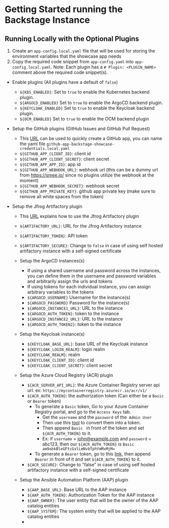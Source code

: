 # Getting Started running the Backstage Instance

## Running Locally with the Optional Plugins

1. Create an `app-config.local.yaml` file that will be used for storing the environment variables that the showcase app needs
2. Copy the required code snippet from `app-config.yaml` into `app-config.local.yaml`. Note: Each plugin has a `# Plugin: <PLUGIN_NAME>` comment above the required code snippet(s).

- Enable plugins (All plugins have a default of `false`)

  - `${K8S_ENABLED}`: Set to `true` to enable the Kubernetes backend plugin.
  - `${ARGOCD_ENABLED}` Set to `true` to enable the ArgoCD backend plugin.
  - `${KEYCLOAK_ENABLED}` Set to `true` to enable the Keycloak backend plugin.
  - `${OCM_ENABLED}` Set to `true` to enable the OCM backend plugin

- Setup the GitHub plugins (GitHub Issues and GitHub Pull Request)

  - This [URL](https://backstage.io/docs/integrations/github/github-apps) can be used to quickly create a GitHub app, you can name the yaml file `github-app-backstage-showcase-credentials.local.yaml`
  - `${GITHUB_APP_CLIENT_ID}`: client id
  - `${GITHUB_APP_CLIENT_SECRET}`: client secret
  - `${GITHUB_APP_APP_ID}`: app id
  - `${GITHUB_APP_WEBHOOK_URL}`: webhook url (this can be a dummy url from https://smee.io/ since no plugins utilize the webhook at the moment)
  - `${GITHUB_APP_WEBHOOK_SECRET}`: webhook secret
  - `${GITHUB_APP_PRIVATE_KEY}`: github app private key (make sure to remove all white spaces from the token)

- Setup the Jfrog Artifactory plugin

  - This [URL](https://github.com/janus-idp/backstage-plugins/tree/main/plugins/jfrog-artifactory#getting-started) explains how to use the Jfrog Artifactory plugin
  - `${ARTIFACTORY_URL}`: URL for the Jfrog Artifactory instance
  - `${ARTIFACTORY_TOKEN}`: API token
  - `${ARTIFACTORY_SECURE}`: Change to `false` in case of using self hosted artifactory instance with a self-signed certificate

  - Setup the ArgoCD instances(s)

    - If using a shared username and password across the instances, you can define them in the username and password variables and arbitrarily assign the urls and tokens
    - If using tokens for each individual instance, you can assign arbitrary variables to the tokens
    - `${ARGOCD_USERNAME}` Username for the instance(s)
    - `${ARGOCD_PASSWORD}` Password for the instance(s)
    - `${ARGOCD_INSTANCE1_URL}`: URL to the instance
    - `${ARGOCD_AUTH_TOKEN}`: token to the instance
    - `${ARGOCD_INSTANCE2_URL}`: URL to the instance
    - `${ARGOCD_AUTH_TOKEN2}`: token to the instance

  - Setup the Keycloak instance(s)

    - `${KEYCLOAK_BASE_URL}`: base URL of the Keycloak instance
    - `${KEYCLOAK_LOGIN_REALM}`: login realm
    - `${KEYCLOAK_REALM}`: realm
    - `${KEYCLOAK_CLIENT_ID}`: client id
    - `${KEYCLOAK_CLIENT_SECRET}`: client secret

  - Setup the Azure Cloud Registry (ACR) plugin
    - `${ACR_SERVER_API_URL}`: the Azure Container Registry server api url. ex: `https://mycontainerregistry.azurecr.io/acr/v1/`
    - `${ACR_AUTH_TOKEN}`: the authorization token (Can either be a `Basic` or `Bearer` token)
      - To generate a `Basic` token, Go to your Azure Container Registry portal, and go to the `Access Keys` tab.
        - Get the `username` and the `password` of the` Admin User`
        - Then use this [tool](https://www.debugbear.com/basic-auth-header-generator) to convert them into a token.
        - Then append `Basic ` in front of the token and set `${ACR_AUTH_TOKEN}` to it.
        - Ex: if `username` = john@example.com and `password` = abc123, then our `${ACR_AUTH_TOKEN}` is `Basic am9obkBleGFtcGxlLmNvbTphYmMxMjM=`
      - To generate a `Bearer` token, go to this [link](https://learn.microsoft.com/en-us/azure/container-registry/container-registry-authentication?tabs=azure-cli), then append `Bearer` in front of it and set `${ACR_AUTH_TOKEN}` to it.
    - `${ACR_SECURE}`: Change to "false" in case of using self hosted artifactory instance with a self-signed certificate
  - Setup the Ansible Automation Platform (AAP) plugin
    - `${AAP_BASE_URL}`: Base URL to the AAP instance
    - `${AAP_AUTH_TOKEN}`: Authorization Token for the AAP instance
    - `${AAP_OWNER}`: The user entity that will be the owner of the AAP catalog entities
    - `${AAP_SYSTEM}`: The system entity that will be applied to the AAP catalog entities
    -
